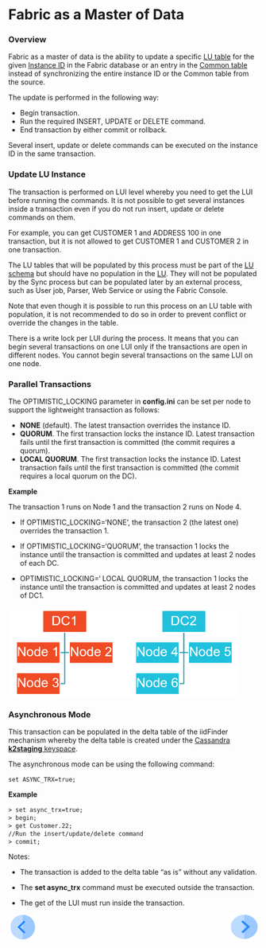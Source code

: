# Fabric as a Master of Data

### Overview

Fabric as a master of data is the ability to update a specific  [LU table](/articles/06_LU_tables/01_LU_tables_overview.md) for the given [Instance ID](/articles/01_fabric_overview/02_fabric_glossary.md#instance-id) in the Fabric database or an entry in the [Common table](/articles/22_commonDB/01_fabric_commonDB_overview.md) instead of synchronizing the entire instance ID or the Common table from the source. 

The update is performed in the following way:

* Begin transaction.
* Run the required INSERT, UPDATE or DELETE command.
* End transaction by either commit or rollback.

Several insert, update or delete commands can be executed on the instance ID in the same transaction.

### Update LU Instance

The transaction is performed on LUI level whereby you need to get the LUI before running the commands. It is not possible to get several instances inside a transaction even if you do not run insert, update or delete commands on them.

For example, you can get CUSTOMER 1 and ADDRESS 100 in one transaction, but it is not allowed to get CUSTOMER 1 and CUSTOMER 2 in one transaction.

The LU tables that will be populated by this process must be part of the [LU schema](/articles/03_logical_units/03_LU_schema_window.md)  but should have no population in the [LU](/articles/03_logical_units/01_LU_overview.md). They will not be populated by the Sync process but can be populated later by an external process, such as User job, Parser, Web Service or using the Fabric Console.

Note that even though it is possible to run this process on an LU table with population, it is not recommended to do so in order to prevent conflict or override the changes in the table. 

There is a write lock per LUI during the process. It means that you can begin several transactions on one LUI only if the transactions are open in different nodes. You cannot begin several transactions on the same LUI on one node. 

### Parallel Transactions

The OPTIMISTIC_LOCKING parameter in **config.ini** can be set per node to support the lightweight transaction as follows:

- **NONE** (default). The latest transaction overrides the instance ID.
- **QUORUM**. The first transaction locks the instance ID. Latest transaction fails until the first transaction is committed (the commit requires a quorum).
- **LOCAL QUORUM**. The first transaction locks the instance ID. Latest transaction fails until the first transaction is committed (the commit requires a local quorum on the DC).

**Example**

The transaction 1 runs on Node 1 and the transaction 2 runs on Node 4.

* If OPTIMISTIC_LOCKING=‘NONE’, the transaction 2 (the latest one) overrides the transaction 1.

* If OPTIMISTIC_LOCKING=‘QUORUM’,  the transaction 1 locks the instance until the transaction is committed and updates at least 2 nodes of each DC.

* OPTIMISTIC_LOCKING=‘ LOCAL QUORUM, the transaction 1 locks the instance until the transaction is committed and updates at least 2 nodes of DC1.

<img src="images/23_02_1.PNG" alt="image" style="zoom: 67%;" />

### Asynchronous Mode

This transaction can be populated in the delta table of the iidFinder mechanism whereby the delta table is created under the [Cassandra **k2staging** keyspace](/articles/02_fabric_architecture/06_cassandra_keyspaces_for_fabric.md). 

The asynchronous mode can be using the following command:

~~~
set ASYNC_TRX=true;
~~~

**Example**

~~~
> set async_trx=true;
> begin;
> get Customer.22;
//Run the insert/update/delete command
> commit;
~~~

Notes:

* The transaction is added to the delta table “as is” without any validation.

* The **set async_trx** command must be executed outside the transaction.

* The get of the LUI must run inside the transaction.



[![Previous](/articles/images/Previous.png)](01_fabric_transactions_overview.md)[<img align="right" width="60" height="54" src="/articles/images/Next.png">](03_update_lui_code_examples.md)

